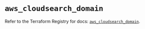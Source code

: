 # `aws_cloudsearch_domain`

Refer to the Terraform Registry for docs: [`aws_cloudsearch_domain`](https://registry.terraform.io/providers/hashicorp/aws/5.37.0/docs/resources/cloudsearch_domain).
